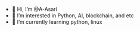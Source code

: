 - 👋 Hi, I’m @A-Asari
- 👀 I’m interested in Python, AI, blockchain, and etc
- 🌱 I’m currently learning python, linux

<!---
A-Asari/A-Asari is a ✨ special ✨ repository because its `README.md` (this file) appears on your GitHub profile.
You can click the Preview link to take a look at your changes.
--->
